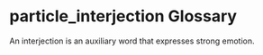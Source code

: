 # particle_interjection Glossary
An interjection is an auxiliary word that expresses strong emotion.